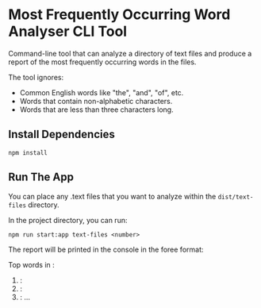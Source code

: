 <!-- @format -->

# Most Frequently Occurring Word Analyser CLI Tool

Command-line tool that can analyze a directory of text files and produce a report of the most frequently occurring words in the files.

The tool ignores:

- Common English words like "the", "and", "of", etc.
- Words that contain non-alphabetic characters.
- Words that are less than three characters long.

## Install Dependencies

`npm install`

## Run The App

You can place any .text files that you want to analyze within the `dist/text-files` directory.

In the project directory, you can run:

`npm run start:app text-files <number>`

The report will be printed in the console in the foree format:

Top <number> words in <directory>:

1. <word>: <count>
2. <word>: <count>
3. <word>: <count>
   ...
